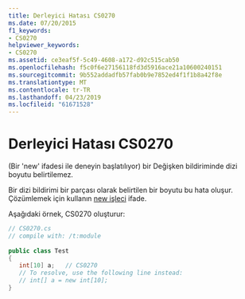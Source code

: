 ```yaml
---
title: Derleyici Hatası CS0270
ms.date: 07/20/2015
f1_keywords:
- CS0270
helpviewer_keywords:
- CS0270
ms.assetid: ce3eaf5f-5c49-4608-a172-d92c515cab50
ms.openlocfilehash: f5c0f6e27156118fd3d5916ace21a10600240151
ms.sourcegitcommit: 9b552addadfb57fab0b9e7852ed4f1f1b8a42f8e
ms.translationtype: MT
ms.contentlocale: tr-TR
ms.lasthandoff: 04/23/2019
ms.locfileid: "61671528"
---
```

# <a name="compiler-error-cs0270"></a>Derleyici Hatası CS0270
(Bir 'new' ifadesi ile deneyin başlatılıyor) bir Değişken bildiriminde dizi boyutu belirtilemez.  
  
 Bir dizi bildirimi bir parçası olarak belirtilen bir boyutu bu hata oluşur. Çözümlemek için kullanın [new işleci](../../../csharp/language-reference/keywords/new-operator.md) ifade.  
  
 Aşağıdaki örnek, CS0270 oluşturur:  
  
```csharp  
// CS0270.cs  
// compile with: /t:module  
  
public class Test  
{  
   int[10] a;   // CS0270  
   // To resolve, use the following line instead:  
   // int[] a = new int[10];  
}  
```

